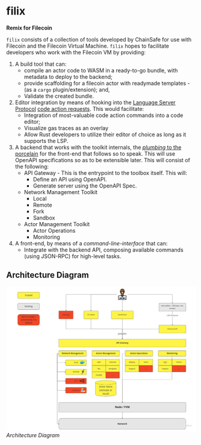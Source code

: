 # filix

**Remix for Filecoin**

`filix` consists of a collection of tools developed by ChainSafe for use with
Filecoin and the Filecoin Virtual Machine. `filix` hopes to facilitate developers
who work with the Filecoin VM by providing:

1. A build tool that can:
    * compile an actor code to WASM in a ready-to-go
      bundle, with metadata to deploy to the backend;
    * provide scaffolding for a filecoin actor with readymade templates - (as a
      `cargo` plugin/extension); and,
    * Validate the created bundle.
2. Editor integration by means of hooking into the [Language Server
   Protocol](https://code.visualstudio.com/api/language-extensions/language-server-extension-guide)
   [code action
   requests](https://microsoft.github.io/language-server-protocol/specifications/lsp/3.17/specification/#textDocument_codeAction).
   This would facilitate:
    * Integration of most-valuable code action commands into a code editor;
    * Visualize gas traces as an overlay
    * Allow Rust developers to utilize their editor of choice as long as it
      supports the LSP.
3. A backend that works with the toolkit internals, the [*plumbing* to the
   porcelain](https://git-scm.com/book/en/v2/Git-Internals-Plumbing-and-Porcelain)
   for the front-end that follows so to speak. This will use OpenAPI
   specifications so as to be extensible later. This will consist of the
   following:
    * API Gateway - This is the entrypoint to the toolbox itself. This will:
        - Define an API using OpenAPI.
        - Generate server using the OpenAPI Spec.
    * Network Management Toolkit
        - Local
        - Remote
        - Fork
        - Sandbox
    * Actor Management Toolkit
        - Actor Operations
        - Monitoring
5. A front-end, by means of a *command-line-interface* that can:
    * Integrate with the backend API, composing available commands (using
      JSON-RPC) for high-level tasks.

## Architecture Diagram

![Architecture Diagram](docs/assets/architecture.jpg)
*Architecture Diagram*


<!--
  TODO: Expand upon the usage, installation and link to other relevant pieces
  of documentation here. Figure out if we want to host a "filix book" in the
  vein of "forest book", but with all the architectural and development
  documentation.
-->

